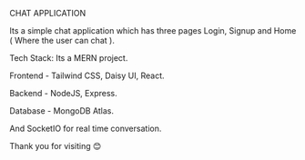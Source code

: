 CHAT APPLICATION

Its a simple chat application which has three pages Login, Signup and Home ( Where the user can chat ).

Tech Stack:
Its a MERN project.

Frontend - Tailwind CSS, Daisy UI, React.

Backend - NodeJS, Express.

Database - MongoDB Atlas.

And SocketIO for real time conversation.

Thank you for visiting 😊
